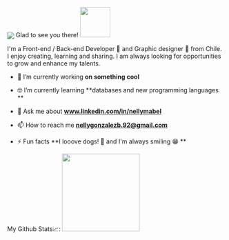 <img align="center" src="https://i.ibb.co/rFsjpkw/gh-banner.png" />
Glad to see you there!

<img src="https://media.giphy.com/media/vFKqnCdLPNOKc/giphy.gif" width="70" height="70"/>

I'm a Front-end / Back-end Developer 🚀 and Graphic designer 🎨 from Chile. I enjoy creating, learning and sharing. I am always looking for opportunities to grow and enhance my talents.

- 🔭 I’m currently working **on something cool**

- 🤓 I’m currently learning **databases and new programming languages **

- 💬 Ask me about **www.linkedin.com/in/nellymabel**

- 📫 How to reach me **nellygonzalezb.92@gmail.com**

- ⚡ Fun facts **I looove dogs! 🐶 and I'm always smiling 😁 **

My Github Stats📈: 
<img height="180em" src="https://github-readme-stats.vercel.app/api?username=NellyGonzalezB&show_icons=true&hide_border=true&&count_private=true&include_all_commits=true" />




